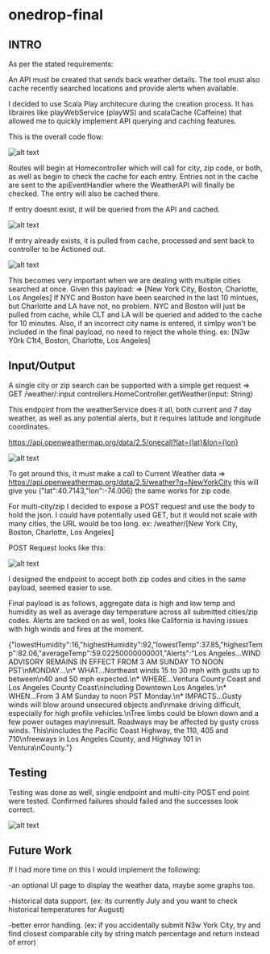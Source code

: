 # onedrop-final

<b>INTRO</b> 
--------------------------------------------------------------------------------------
As per the stated requirements: 

An API must be created that sends back weather details. The tool must also cache recently searched locations and provide alerts when available.
 
I decided to use Scala Play architecure during the creation process. It has libraires like playWebService (playWS) and scalaCache (Caffeine) that allowed me to quickly implement API querying and caching features.
 
This is the overall code flow: 
  
  ![alt text](https://user-images.githubusercontent.com/26445751/142803412-3afbaa93-d128-44cb-bab5-b72a5ae41f5c.png)
  
Routes will begin at Homecontroller which will call for city, zip code, or both, as well as begin to check the cache for each entry. Entries not in the cache are sent to the apiEventHandler where the WeatherAPI will finally be checked. The entry will also be cached there.
  
  If entry doesnt exist, it will be queried from the API and cached.
  
  ![alt text](https://user-images.githubusercontent.com/26445751/142804539-e5876057-8b84-4995-bddb-8a7840bc9e43.png)
  
  If entry already exists, it is pulled from cache, processed and sent back to controller to be Actioned out.
  
  ![alt text](https://user-images.githubusercontent.com/26445751/142804669-2c4f2121-452b-43d7-90f2-62c9a6ec15cd.png)
   
   
   This becomes very important when we are dealing with multiple cities searched at once. Given this payload:
    => [New York City, Boston, Charlotte, Los Angeles]
    If NYC and Boston have been searched in the last 10 mintues, but Charlotte and LA have not, no problem. NYC and Boston will just be pulled from cache, while CLT and LA will be queried and added to the cache for 10 minutes. Also, if an incorrect city name is entered, it simlpy won't be included in the final payload, no need to reject the whole thing.
    ex: [N3w Y0rk C1t4, Boston, Charlotte, Los Angeles]
  
   
  <b>Input/Output</b> 
  --------------------------------------------------------------------------------------------- 
  
  A single city or zip search can be supported with a simple get request 
  => GET     /weather/:input  controllers.HomeController.getWeather(input: String)
  
  This endpoint from the weatherService does it all, both current and 7 day weather, as well as any potential alerts, but it requires latitude and longitude coordinates. 

  https://api.openweathermap.org/data/2.5/onecall?lat={lat}&lon={lon}

![alt text](https://user-images.githubusercontent.com/26445751/142801901-e2097151-5205-4195-b660-1a02522fa861.png)


To get around this, it must make a call to Current Weather data
 => https://api.openweathermap.org/data/2.5/weather?q=NewYorkCity
   this will give you ("lat":40.7143,"lon":-74.006) the same works for zip code.
  
  For multi-city/zip I decided to expose a POST request and use the body to hold the json.
  I could have potentially used GET, but it would not scale with many cities, the URL would be too long.
  ex: /weather/[New York City, Boston, Charlotte, Los Angeles]
  
  POST Request looks like this:
  
  ![alt text](https://user-images.githubusercontent.com/26445751/142803947-7d9e4793-efce-4233-b23f-602f1f244347.png)
  
  I designed the endpoint to accept both zip codes and cities in the same payload, seemed easier to use.
  
  
  
 Final payload is as follows, aggregate data is high and low temp and humidity as well as average day temperature across all submitted cities/zip codes.
 Alerts are tacked on as well, looks like California is having issues with high winds and fires at the moment.
 
 {"lowestHumidity":16,"highestHumidity":92,"lowestTemp":37.85,"highestTemp":82.06,"averageTemp":59.02250000000001,"Alerts":"Los Angeles...WIND ADVISORY REMAINS IN EFFECT FROM 3 AM SUNDAY TO NOON PST\nMONDAY...\n* WHAT...Northeast winds 15 to 30 mph with gusts up to between\n40 and 50 mph expected.\n* WHERE...Ventura County Coast and Los Angeles County Coast\nincluding Downtown Los Angeles.\n* WHEN...From 3 AM Sunday to noon PST Monday.\n* IMPACTS...Gusty winds will blow around unsecured objects and\nmake driving difficult, especially for high profile vehicles.\nTree limbs could be blown down and a few power outages may\nresult. Roadways may be affected by gusty cross winds. This\nincludes the Pacific Coast Highway, the 110, 405 and 710\nfreeways in Los Angeles County, and Highway 101 in Ventura\nCounty."}
 
    
  <b>Testing</b>   
  --------------------------------------------------------------------------------------------- 
 
 
 Testing was done as well, single endpoint and multi-city POST end point were tested. Confirmed failures should failed and the successes look correct.
 
![alt text](https://user-images.githubusercontent.com/26445751/142805160-62965166-be07-4ca4-a5d3-17ede11ceaa3.png)


 
  <b>Future Work</b> 
  --------------------------------------------------------------------------------------------- 
  
  If I had more time on this I would implement the following:
  
  -an optional UI page to display the weather data, maybe some graphs too.
  
  -historical data support. (ex: its currently July and you want to check historical temperatures for August)
  
  -better error handling. (ex: if you accidentally submit N3w York City, try and find closest comparable city by string match percentage and return instead of error)
  
  
